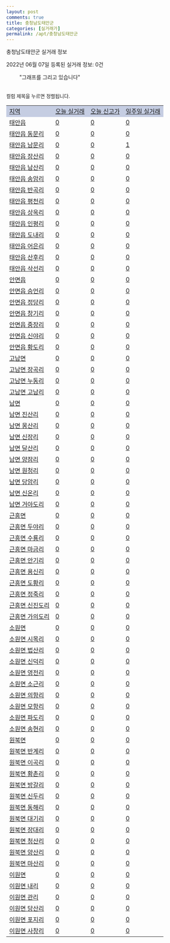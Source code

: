 ```yaml
---
layout: post
comments: true
title: 충청남도태안군
categories: [실거래가]
permalink: /apt/충청남도태안군
---
```


충청남도태안군 실거래 정보

2022년 06월 07일 등록된 실거래 정보: 0건

<!--<script async src="https://pagead2.googlesyndication.com/pagead/js/adsbygoogle.js?client=ca-pub-3485438051770037"
 crossorigin="anonymous"></script>-->

<script type="text/javascript">
  google.charts.load('current', {'packages':['corechart']});
  google.charts.setOnLoadCallback(drawChart);

  function drawChart() {
    var data = google.visualization.arrayToDataTable([['거래일', '매매', '전월세', '전매'], ['21-01', 1, 0, 0], ['21-02', 0, 1, 0], ['21-03', 0, 1, 0], ['21-04', 0, 1, 0], ['21-05', 4, 5, 0], ['21-06', 31, 14, 0], ['21-07', 19, 16, 0], ['21-08', 42, 7, 0], ['21-09', 34, 7, 0], ['21-10', 47, 14, 0], ['21-11', 35, 6, 0], ['21-12', 48, 11, 0], ['22-01', 20, 9, 0], ['22-02', 47, 14, 0], ['22-03', 42, 14, 0], ['22-04', 29, 11, 0], ['22-05', 35, 3, 0], ['22-06', 2, 0, 0]]);

    var options = {
      title: '최근 1년간 유형별 거래량 추이',
      legend: { position: 'bottom' }
    };

    setTimeout(function() {
        var chart = new google.visualization.LineChart(document.getElementById('columnchart_material'));
        chart.draw(data, (options));
        document.getElementById('loading').style.display = 'none';
        var dayLabel = (new Date()).getDay();
        if (dayLabel < 2) {
            sorttable.innerSortFunction.apply(document.getElementById('week'), []);
            sorttable.innerSortFunction.apply(document.getElementById('week'), []);        
        }
        else {
            sorttable.innerSortFunction.apply(document.getElementById('today'), []);
            sorttable.innerSortFunction.apply(document.getElementById('today'), []);
        }
    }, 200);

  }
</script>

<div id="loading" style="z-index:20; display: block; margin-left: 35px">"그래프를 그리고 있습니다"</div>
<div id="columnchart_material" style="width: 95%; margin-left: -35px; display: block"></div>
<!--<div style="width: 95%; margin-left: -35px; display: block">
      <script async src="https://pagead2.googlesyndication.com/pagead/js/adsbygoogle.js?client=ca-pub-3485438051770037"
          crossorigin="anonymous"></script>
      <ins class="adsbygoogle"
          style="display:block"
          data-ad-format="fluid"
          data-ad-layout-key="-fb+5w+4e-db+86"
          data-ad-client="ca-pub-3485438051770037"
          data-ad-slot="1827090281"></ins>
      <script>
          (adsbygoogle = window.adsbygoogle || []).push({});
      </script>
</div>-->
<br>

<font size='small' style='font-size: small;'>컬럼 제목을 누르면 정렬됩니다.</font>
<table class="sortable">
  <tr style='background-color: rgba(114, 132, 186,0.4);'>
    <td id="region"><a href="#">지역</a></td>
    <td id="today"><a href="#">오늘 실거래</a></td>
    <td id="today_new"><a href="#">오늘 신고가</a></td>
    <td id="week"><a href="#">일주일 실거래</a></td>
  </tr>

  
  <tr class="item">
    <td><a href="충청남도태안군태안읍">태안읍</a></td>
    <td><a href="충청남도태안군태안읍">0</a></td>
    <td><a href="충청남도태안군태안읍">0</a></td>
    <td><a href="충청남도태안군태안읍">0</a></td>
  </tr>
    

  <tr class="item">
    <td><a href="충청남도태안군태안읍동문리">태안읍 동문리</a></td>
    <td><a href="충청남도태안군태안읍동문리">0</a></td>
    <td><a href="충청남도태안군태안읍동문리">0</a></td>
    <td><a href="충청남도태안군태안읍동문리">0</a></td>
  </tr>
    

  <tr class="item">
    <td><a href="충청남도태안군태안읍남문리">태안읍 남문리</a></td>
    <td><a href="충청남도태안군태안읍남문리">0</a></td>
    <td><a href="충청남도태안군태안읍남문리">0</a></td>
    <td><a href="충청남도태안군태안읍남문리">1</a></td>
  </tr>
    

  <tr class="item">
    <td><a href="충청남도태안군태안읍장산리">태안읍 장산리</a></td>
    <td><a href="충청남도태안군태안읍장산리">0</a></td>
    <td><a href="충청남도태안군태안읍장산리">0</a></td>
    <td><a href="충청남도태안군태안읍장산리">0</a></td>
  </tr>
    

  <tr class="item">
    <td><a href="충청남도태안군태안읍남산리">태안읍 남산리</a></td>
    <td><a href="충청남도태안군태안읍남산리">0</a></td>
    <td><a href="충청남도태안군태안읍남산리">0</a></td>
    <td><a href="충청남도태안군태안읍남산리">0</a></td>
  </tr>
    

  <tr class="item">
    <td><a href="충청남도태안군태안읍송암리">태안읍 송암리</a></td>
    <td><a href="충청남도태안군태안읍송암리">0</a></td>
    <td><a href="충청남도태안군태안읍송암리">0</a></td>
    <td><a href="충청남도태안군태안읍송암리">0</a></td>
  </tr>
    

  <tr class="item">
    <td><a href="충청남도태안군태안읍반곡리">태안읍 반곡리</a></td>
    <td><a href="충청남도태안군태안읍반곡리">0</a></td>
    <td><a href="충청남도태안군태안읍반곡리">0</a></td>
    <td><a href="충청남도태안군태안읍반곡리">0</a></td>
  </tr>
    

  <tr class="item">
    <td><a href="충청남도태안군태안읍평천리">태안읍 평천리</a></td>
    <td><a href="충청남도태안군태안읍평천리">0</a></td>
    <td><a href="충청남도태안군태안읍평천리">0</a></td>
    <td><a href="충청남도태안군태안읍평천리">0</a></td>
  </tr>
    

  <tr class="item">
    <td><a href="충청남도태안군태안읍상옥리">태안읍 상옥리</a></td>
    <td><a href="충청남도태안군태안읍상옥리">0</a></td>
    <td><a href="충청남도태안군태안읍상옥리">0</a></td>
    <td><a href="충청남도태안군태안읍상옥리">0</a></td>
  </tr>
    

  <tr class="item">
    <td><a href="충청남도태안군태안읍인평리">태안읍 인평리</a></td>
    <td><a href="충청남도태안군태안읍인평리">0</a></td>
    <td><a href="충청남도태안군태안읍인평리">0</a></td>
    <td><a href="충청남도태안군태안읍인평리">0</a></td>
  </tr>
    

  <tr class="item">
    <td><a href="충청남도태안군태안읍도내리">태안읍 도내리</a></td>
    <td><a href="충청남도태안군태안읍도내리">0</a></td>
    <td><a href="충청남도태안군태안읍도내리">0</a></td>
    <td><a href="충청남도태안군태안읍도내리">0</a></td>
  </tr>
    

  <tr class="item">
    <td><a href="충청남도태안군태안읍어은리">태안읍 어은리</a></td>
    <td><a href="충청남도태안군태안읍어은리">0</a></td>
    <td><a href="충청남도태안군태안읍어은리">0</a></td>
    <td><a href="충청남도태안군태안읍어은리">0</a></td>
  </tr>
    

  <tr class="item">
    <td><a href="충청남도태안군태안읍산후리">태안읍 산후리</a></td>
    <td><a href="충청남도태안군태안읍산후리">0</a></td>
    <td><a href="충청남도태안군태안읍산후리">0</a></td>
    <td><a href="충청남도태안군태안읍산후리">0</a></td>
  </tr>
    

  <tr class="item">
    <td><a href="충청남도태안군태안읍삭선리">태안읍 삭선리</a></td>
    <td><a href="충청남도태안군태안읍삭선리">0</a></td>
    <td><a href="충청남도태안군태안읍삭선리">0</a></td>
    <td><a href="충청남도태안군태안읍삭선리">0</a></td>
  </tr>
    

  <tr class="item">
    <td><a href="충청남도태안군안면읍">안면읍</a></td>
    <td><a href="충청남도태안군안면읍">0</a></td>
    <td><a href="충청남도태안군안면읍">0</a></td>
    <td><a href="충청남도태안군안면읍">0</a></td>
  </tr>
    

  <tr class="item">
    <td><a href="충청남도태안군안면읍승언리">안면읍 승언리</a></td>
    <td><a href="충청남도태안군안면읍승언리">0</a></td>
    <td><a href="충청남도태안군안면읍승언리">0</a></td>
    <td><a href="충청남도태안군안면읍승언리">0</a></td>
  </tr>
    

  <tr class="item">
    <td><a href="충청남도태안군안면읍정당리">안면읍 정당리</a></td>
    <td><a href="충청남도태안군안면읍정당리">0</a></td>
    <td><a href="충청남도태안군안면읍정당리">0</a></td>
    <td><a href="충청남도태안군안면읍정당리">0</a></td>
  </tr>
    

  <tr class="item">
    <td><a href="충청남도태안군안면읍창기리">안면읍 창기리</a></td>
    <td><a href="충청남도태안군안면읍창기리">0</a></td>
    <td><a href="충청남도태안군안면읍창기리">0</a></td>
    <td><a href="충청남도태안군안면읍창기리">0</a></td>
  </tr>
    

  <tr class="item">
    <td><a href="충청남도태안군안면읍중장리">안면읍 중장리</a></td>
    <td><a href="충청남도태안군안면읍중장리">0</a></td>
    <td><a href="충청남도태안군안면읍중장리">0</a></td>
    <td><a href="충청남도태안군안면읍중장리">0</a></td>
  </tr>
    

  <tr class="item">
    <td><a href="충청남도태안군안면읍신야리">안면읍 신야리</a></td>
    <td><a href="충청남도태안군안면읍신야리">0</a></td>
    <td><a href="충청남도태안군안면읍신야리">0</a></td>
    <td><a href="충청남도태안군안면읍신야리">0</a></td>
  </tr>
    

  <tr class="item">
    <td><a href="충청남도태안군안면읍황도리">안면읍 황도리</a></td>
    <td><a href="충청남도태안군안면읍황도리">0</a></td>
    <td><a href="충청남도태안군안면읍황도리">0</a></td>
    <td><a href="충청남도태안군안면읍황도리">0</a></td>
  </tr>
    

  <tr class="item">
    <td><a href="충청남도태안군고남면">고남면</a></td>
    <td><a href="충청남도태안군고남면">0</a></td>
    <td><a href="충청남도태안군고남면">0</a></td>
    <td><a href="충청남도태안군고남면">0</a></td>
  </tr>
    

  <tr class="item">
    <td><a href="충청남도태안군고남면장곡리">고남면 장곡리</a></td>
    <td><a href="충청남도태안군고남면장곡리">0</a></td>
    <td><a href="충청남도태안군고남면장곡리">0</a></td>
    <td><a href="충청남도태안군고남면장곡리">0</a></td>
  </tr>
    

  <tr class="item">
    <td><a href="충청남도태안군고남면누동리">고남면 누동리</a></td>
    <td><a href="충청남도태안군고남면누동리">0</a></td>
    <td><a href="충청남도태안군고남면누동리">0</a></td>
    <td><a href="충청남도태안군고남면누동리">0</a></td>
  </tr>
    

  <tr class="item">
    <td><a href="충청남도태안군고남면고남리">고남면 고남리</a></td>
    <td><a href="충청남도태안군고남면고남리">0</a></td>
    <td><a href="충청남도태안군고남면고남리">0</a></td>
    <td><a href="충청남도태안군고남면고남리">0</a></td>
  </tr>
    

  <tr class="item">
    <td><a href="충청남도태안군남면">남면</a></td>
    <td><a href="충청남도태안군남면">0</a></td>
    <td><a href="충청남도태안군남면">0</a></td>
    <td><a href="충청남도태안군남면">0</a></td>
  </tr>
    

  <tr class="item">
    <td><a href="충청남도태안군남면진산리">남면 진산리</a></td>
    <td><a href="충청남도태안군남면진산리">0</a></td>
    <td><a href="충청남도태안군남면진산리">0</a></td>
    <td><a href="충청남도태안군남면진산리">0</a></td>
  </tr>
    

  <tr class="item">
    <td><a href="충청남도태안군남면몽산리">남면 몽산리</a></td>
    <td><a href="충청남도태안군남면몽산리">0</a></td>
    <td><a href="충청남도태안군남면몽산리">0</a></td>
    <td><a href="충청남도태안군남면몽산리">0</a></td>
  </tr>
    

  <tr class="item">
    <td><a href="충청남도태안군남면신장리">남면 신장리</a></td>
    <td><a href="충청남도태안군남면신장리">0</a></td>
    <td><a href="충청남도태안군남면신장리">0</a></td>
    <td><a href="충청남도태안군남면신장리">0</a></td>
  </tr>
    

  <tr class="item">
    <td><a href="충청남도태안군남면달산리">남면 달산리</a></td>
    <td><a href="충청남도태안군남면달산리">0</a></td>
    <td><a href="충청남도태안군남면달산리">0</a></td>
    <td><a href="충청남도태안군남면달산리">0</a></td>
  </tr>
    

  <tr class="item">
    <td><a href="충청남도태안군남면양잠리">남면 양잠리</a></td>
    <td><a href="충청남도태안군남면양잠리">0</a></td>
    <td><a href="충청남도태안군남면양잠리">0</a></td>
    <td><a href="충청남도태안군남면양잠리">0</a></td>
  </tr>
    

  <tr class="item">
    <td><a href="충청남도태안군남면원청리">남면 원청리</a></td>
    <td><a href="충청남도태안군남면원청리">0</a></td>
    <td><a href="충청남도태안군남면원청리">0</a></td>
    <td><a href="충청남도태안군남면원청리">0</a></td>
  </tr>
    

  <tr class="item">
    <td><a href="충청남도태안군남면당암리">남면 당암리</a></td>
    <td><a href="충청남도태안군남면당암리">0</a></td>
    <td><a href="충청남도태안군남면당암리">0</a></td>
    <td><a href="충청남도태안군남면당암리">0</a></td>
  </tr>
    

  <tr class="item">
    <td><a href="충청남도태안군남면신온리">남면 신온리</a></td>
    <td><a href="충청남도태안군남면신온리">0</a></td>
    <td><a href="충청남도태안군남면신온리">0</a></td>
    <td><a href="충청남도태안군남면신온리">0</a></td>
  </tr>
    

  <tr class="item">
    <td><a href="충청남도태안군남면거아도리">남면 거아도리</a></td>
    <td><a href="충청남도태안군남면거아도리">0</a></td>
    <td><a href="충청남도태안군남면거아도리">0</a></td>
    <td><a href="충청남도태안군남면거아도리">0</a></td>
  </tr>
    

  <tr class="item">
    <td><a href="충청남도태안군근흥면">근흥면</a></td>
    <td><a href="충청남도태안군근흥면">0</a></td>
    <td><a href="충청남도태안군근흥면">0</a></td>
    <td><a href="충청남도태안군근흥면">0</a></td>
  </tr>
    

  <tr class="item">
    <td><a href="충청남도태안군근흥면두야리">근흥면 두야리</a></td>
    <td><a href="충청남도태안군근흥면두야리">0</a></td>
    <td><a href="충청남도태안군근흥면두야리">0</a></td>
    <td><a href="충청남도태안군근흥면두야리">0</a></td>
  </tr>
    

  <tr class="item">
    <td><a href="충청남도태안군근흥면수룡리">근흥면 수룡리</a></td>
    <td><a href="충청남도태안군근흥면수룡리">0</a></td>
    <td><a href="충청남도태안군근흥면수룡리">0</a></td>
    <td><a href="충청남도태안군근흥면수룡리">0</a></td>
  </tr>
    

  <tr class="item">
    <td><a href="충청남도태안군근흥면마금리">근흥면 마금리</a></td>
    <td><a href="충청남도태안군근흥면마금리">0</a></td>
    <td><a href="충청남도태안군근흥면마금리">0</a></td>
    <td><a href="충청남도태안군근흥면마금리">0</a></td>
  </tr>
    

  <tr class="item">
    <td><a href="충청남도태안군근흥면안기리">근흥면 안기리</a></td>
    <td><a href="충청남도태안군근흥면안기리">0</a></td>
    <td><a href="충청남도태안군근흥면안기리">0</a></td>
    <td><a href="충청남도태안군근흥면안기리">0</a></td>
  </tr>
    

  <tr class="item">
    <td><a href="충청남도태안군근흥면용신리">근흥면 용신리</a></td>
    <td><a href="충청남도태안군근흥면용신리">0</a></td>
    <td><a href="충청남도태안군근흥면용신리">0</a></td>
    <td><a href="충청남도태안군근흥면용신리">0</a></td>
  </tr>
    

  <tr class="item">
    <td><a href="충청남도태안군근흥면도황리">근흥면 도황리</a></td>
    <td><a href="충청남도태안군근흥면도황리">0</a></td>
    <td><a href="충청남도태안군근흥면도황리">0</a></td>
    <td><a href="충청남도태안군근흥면도황리">0</a></td>
  </tr>
    

  <tr class="item">
    <td><a href="충청남도태안군근흥면정죽리">근흥면 정죽리</a></td>
    <td><a href="충청남도태안군근흥면정죽리">0</a></td>
    <td><a href="충청남도태안군근흥면정죽리">0</a></td>
    <td><a href="충청남도태안군근흥면정죽리">0</a></td>
  </tr>
    

  <tr class="item">
    <td><a href="충청남도태안군근흥면신진도리">근흥면 신진도리</a></td>
    <td><a href="충청남도태안군근흥면신진도리">0</a></td>
    <td><a href="충청남도태안군근흥면신진도리">0</a></td>
    <td><a href="충청남도태안군근흥면신진도리">0</a></td>
  </tr>
    

  <tr class="item">
    <td><a href="충청남도태안군근흥면가의도리">근흥면 가의도리</a></td>
    <td><a href="충청남도태안군근흥면가의도리">0</a></td>
    <td><a href="충청남도태안군근흥면가의도리">0</a></td>
    <td><a href="충청남도태안군근흥면가의도리">0</a></td>
  </tr>
    

  <tr class="item">
    <td><a href="충청남도태안군소원면">소원면</a></td>
    <td><a href="충청남도태안군소원면">0</a></td>
    <td><a href="충청남도태안군소원면">0</a></td>
    <td><a href="충청남도태안군소원면">0</a></td>
  </tr>
    

  <tr class="item">
    <td><a href="충청남도태안군소원면시목리">소원면 시목리</a></td>
    <td><a href="충청남도태안군소원면시목리">0</a></td>
    <td><a href="충청남도태안군소원면시목리">0</a></td>
    <td><a href="충청남도태안군소원면시목리">0</a></td>
  </tr>
    

  <tr class="item">
    <td><a href="충청남도태안군소원면법산리">소원면 법산리</a></td>
    <td><a href="충청남도태안군소원면법산리">0</a></td>
    <td><a href="충청남도태안군소원면법산리">0</a></td>
    <td><a href="충청남도태안군소원면법산리">0</a></td>
  </tr>
    

  <tr class="item">
    <td><a href="충청남도태안군소원면신덕리">소원면 신덕리</a></td>
    <td><a href="충청남도태안군소원면신덕리">0</a></td>
    <td><a href="충청남도태안군소원면신덕리">0</a></td>
    <td><a href="충청남도태안군소원면신덕리">0</a></td>
  </tr>
    

  <tr class="item">
    <td><a href="충청남도태안군소원면영전리">소원면 영전리</a></td>
    <td><a href="충청남도태안군소원면영전리">0</a></td>
    <td><a href="충청남도태안군소원면영전리">0</a></td>
    <td><a href="충청남도태안군소원면영전리">0</a></td>
  </tr>
    

  <tr class="item">
    <td><a href="충청남도태안군소원면소근리">소원면 소근리</a></td>
    <td><a href="충청남도태안군소원면소근리">0</a></td>
    <td><a href="충청남도태안군소원면소근리">0</a></td>
    <td><a href="충청남도태안군소원면소근리">0</a></td>
  </tr>
    

  <tr class="item">
    <td><a href="충청남도태안군소원면의항리">소원면 의항리</a></td>
    <td><a href="충청남도태안군소원면의항리">0</a></td>
    <td><a href="충청남도태안군소원면의항리">0</a></td>
    <td><a href="충청남도태안군소원면의항리">0</a></td>
  </tr>
    

  <tr class="item">
    <td><a href="충청남도태안군소원면모항리">소원면 모항리</a></td>
    <td><a href="충청남도태안군소원면모항리">0</a></td>
    <td><a href="충청남도태안군소원면모항리">0</a></td>
    <td><a href="충청남도태안군소원면모항리">0</a></td>
  </tr>
    

  <tr class="item">
    <td><a href="충청남도태안군소원면파도리">소원면 파도리</a></td>
    <td><a href="충청남도태안군소원면파도리">0</a></td>
    <td><a href="충청남도태안군소원면파도리">0</a></td>
    <td><a href="충청남도태안군소원면파도리">0</a></td>
  </tr>
    

  <tr class="item">
    <td><a href="충청남도태안군소원면송현리">소원면 송현리</a></td>
    <td><a href="충청남도태안군소원면송현리">0</a></td>
    <td><a href="충청남도태안군소원면송현리">0</a></td>
    <td><a href="충청남도태안군소원면송현리">0</a></td>
  </tr>
    

  <tr class="item">
    <td><a href="충청남도태안군원북면">원북면</a></td>
    <td><a href="충청남도태안군원북면">0</a></td>
    <td><a href="충청남도태안군원북면">0</a></td>
    <td><a href="충청남도태안군원북면">0</a></td>
  </tr>
    

  <tr class="item">
    <td><a href="충청남도태안군원북면반계리">원북면 반계리</a></td>
    <td><a href="충청남도태안군원북면반계리">0</a></td>
    <td><a href="충청남도태안군원북면반계리">0</a></td>
    <td><a href="충청남도태안군원북면반계리">0</a></td>
  </tr>
    

  <tr class="item">
    <td><a href="충청남도태안군원북면이곡리">원북면 이곡리</a></td>
    <td><a href="충청남도태안군원북면이곡리">0</a></td>
    <td><a href="충청남도태안군원북면이곡리">0</a></td>
    <td><a href="충청남도태안군원북면이곡리">0</a></td>
  </tr>
    

  <tr class="item">
    <td><a href="충청남도태안군원북면황촌리">원북면 황촌리</a></td>
    <td><a href="충청남도태안군원북면황촌리">0</a></td>
    <td><a href="충청남도태안군원북면황촌리">0</a></td>
    <td><a href="충청남도태안군원북면황촌리">0</a></td>
  </tr>
    

  <tr class="item">
    <td><a href="충청남도태안군원북면방갈리">원북면 방갈리</a></td>
    <td><a href="충청남도태안군원북면방갈리">0</a></td>
    <td><a href="충청남도태안군원북면방갈리">0</a></td>
    <td><a href="충청남도태안군원북면방갈리">0</a></td>
  </tr>
    

  <tr class="item">
    <td><a href="충청남도태안군원북면신두리">원북면 신두리</a></td>
    <td><a href="충청남도태안군원북면신두리">0</a></td>
    <td><a href="충청남도태안군원북면신두리">0</a></td>
    <td><a href="충청남도태안군원북면신두리">0</a></td>
  </tr>
    

  <tr class="item">
    <td><a href="충청남도태안군원북면동해리">원북면 동해리</a></td>
    <td><a href="충청남도태안군원북면동해리">0</a></td>
    <td><a href="충청남도태안군원북면동해리">0</a></td>
    <td><a href="충청남도태안군원북면동해리">0</a></td>
  </tr>
    

  <tr class="item">
    <td><a href="충청남도태안군원북면대기리">원북면 대기리</a></td>
    <td><a href="충청남도태안군원북면대기리">0</a></td>
    <td><a href="충청남도태안군원북면대기리">0</a></td>
    <td><a href="충청남도태안군원북면대기리">0</a></td>
  </tr>
    

  <tr class="item">
    <td><a href="충청남도태안군원북면장대리">원북면 장대리</a></td>
    <td><a href="충청남도태안군원북면장대리">0</a></td>
    <td><a href="충청남도태안군원북면장대리">0</a></td>
    <td><a href="충청남도태안군원북면장대리">0</a></td>
  </tr>
    

  <tr class="item">
    <td><a href="충청남도태안군원북면청산리">원북면 청산리</a></td>
    <td><a href="충청남도태안군원북면청산리">0</a></td>
    <td><a href="충청남도태안군원북면청산리">0</a></td>
    <td><a href="충청남도태안군원북면청산리">0</a></td>
  </tr>
    

  <tr class="item">
    <td><a href="충청남도태안군원북면양산리">원북면 양산리</a></td>
    <td><a href="충청남도태안군원북면양산리">0</a></td>
    <td><a href="충청남도태안군원북면양산리">0</a></td>
    <td><a href="충청남도태안군원북면양산리">0</a></td>
  </tr>
    

  <tr class="item">
    <td><a href="충청남도태안군원북면마산리">원북면 마산리</a></td>
    <td><a href="충청남도태안군원북면마산리">0</a></td>
    <td><a href="충청남도태안군원북면마산리">0</a></td>
    <td><a href="충청남도태안군원북면마산리">0</a></td>
  </tr>
    

  <tr class="item">
    <td><a href="충청남도태안군이원면">이원면</a></td>
    <td><a href="충청남도태안군이원면">0</a></td>
    <td><a href="충청남도태안군이원면">0</a></td>
    <td><a href="충청남도태안군이원면">0</a></td>
  </tr>
    

  <tr class="item">
    <td><a href="충청남도태안군이원면내리">이원면 내리</a></td>
    <td><a href="충청남도태안군이원면내리">0</a></td>
    <td><a href="충청남도태안군이원면내리">0</a></td>
    <td><a href="충청남도태안군이원면내리">0</a></td>
  </tr>
    

  <tr class="item">
    <td><a href="충청남도태안군이원면관리">이원면 관리</a></td>
    <td><a href="충청남도태안군이원면관리">0</a></td>
    <td><a href="충청남도태안군이원면관리">0</a></td>
    <td><a href="충청남도태안군이원면관리">0</a></td>
  </tr>
    

  <tr class="item">
    <td><a href="충청남도태안군이원면당산리">이원면 당산리</a></td>
    <td><a href="충청남도태안군이원면당산리">0</a></td>
    <td><a href="충청남도태안군이원면당산리">0</a></td>
    <td><a href="충청남도태안군이원면당산리">0</a></td>
  </tr>
    

  <tr class="item">
    <td><a href="충청남도태안군이원면포지리">이원면 포지리</a></td>
    <td><a href="충청남도태안군이원면포지리">0</a></td>
    <td><a href="충청남도태안군이원면포지리">0</a></td>
    <td><a href="충청남도태안군이원면포지리">0</a></td>
  </tr>
    

  <tr class="item">
    <td><a href="충청남도태안군이원면사창리">이원면 사창리</a></td>
    <td><a href="충청남도태안군이원면사창리">0</a></td>
    <td><a href="충청남도태안군이원면사창리">0</a></td>
    <td><a href="충청남도태안군이원면사창리">0</a></td>
  </tr>
    


</table>


    